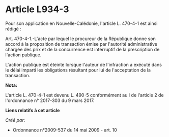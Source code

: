 # Article L934-3

Pour son application en Nouvelle-Calédonie, l'article L. 470-4-1 est ainsi rédigé : 

Art. 470-4-1.-L'acte par lequel le procureur de la République donne son accord à la proposition de transaction émise par
l'autorité administrative chargée des prix et de la concurrence est interruptif de la prescription de l'action publique. 

L'action publique est éteinte lorsque l'auteur de l'infraction a exécuté dans le délai imparti les obligations résultant pour
lui de l'acceptation de la transaction.

**Nota:**

L'article L. 470-4-1 est devenu L. 490-5 conformément au I de l'article 2 de l'ordonnance n° 2017-303 du 9 mars 2017.

**Liens relatifs à cet article**

_Créé par_:

  - Ordonnance n°2009-537 du 14 mai 2009 - art. 10
